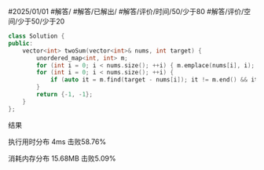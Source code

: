 #2025/01/01 #解答/ #解答/已解出/ #解答/评价/时间/50/少于80 #解答/评价/空间/少于50/少于20 

``` cpp
class Solution {
public:
	vector<int> twoSum(vector<int>& nums, int target) {
		unordered_map<int, int> m;
		for (int i = 0; i < nums.size(); ++i) { m.emplace(nums[i], i); }
		for (int i = 0; i < nums.size(); ++i) {
			if (auto it = m.find(target - nums[i]); it != m.end() && it->second != i) { return {i, it->second}; }
		}
		return {-1, -1};
	}
};
```

结果

执行用时分布
4ms
击败58.76%

消耗内存分布
15.68MB
击败5.09%